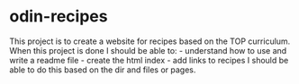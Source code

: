 # odin-recipes

This project is to create a website for recipes based on the TOP curriculum. When this project is done I should be able to:
    - understand how to use and write a readme file
    - create the html index 
    - add links to recipes
I should be able to do this based on the dir and files or pages.